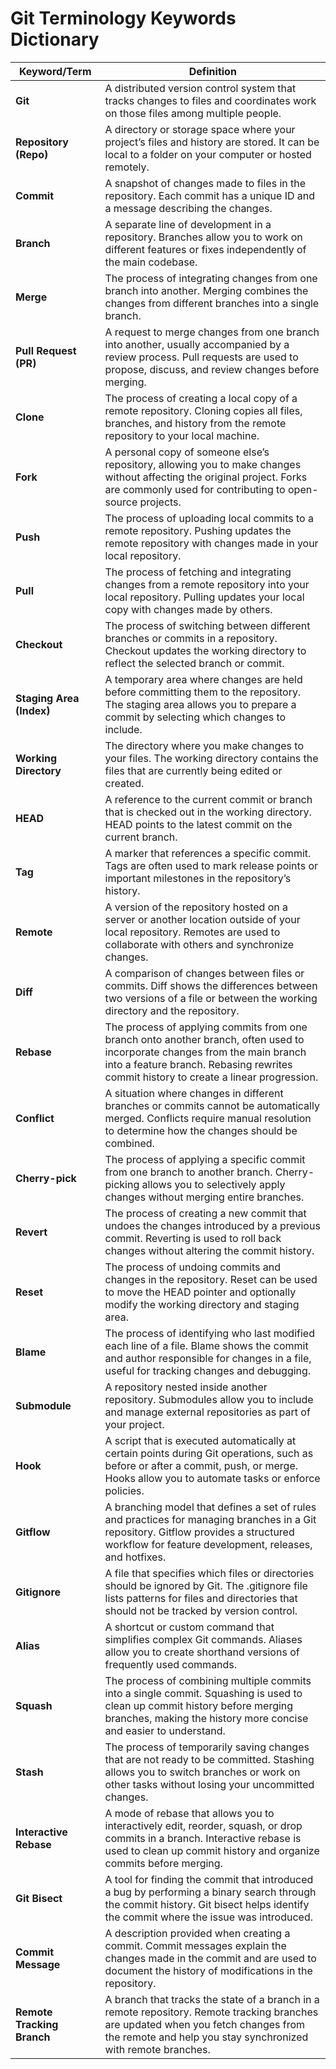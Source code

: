 # Git Terminology Keywords Dictionary

| **Keyword/Term**        | **Definition**                                                                                       |
|-------------------------|------------------------------------------------------------------------------------------------------|
| **Git**                 | A distributed version control system that tracks changes to files and coordinates work on those files among multiple people. |
| **Repository (Repo)**   | A directory or storage space where your project’s files and history are stored. It can be local to a folder on your computer or hosted remotely. |
| **Commit**              | A snapshot of changes made to files in the repository. Each commit has a unique ID and a message describing the changes. |
| **Branch**              | A separate line of development in a repository. Branches allow you to work on different features or fixes independently of the main codebase. |
| **Merge**               | The process of integrating changes from one branch into another. Merging combines the changes from different branches into a single branch. |
| **Pull Request (PR)**   | A request to merge changes from one branch into another, usually accompanied by a review process. Pull requests are used to propose, discuss, and review changes before merging. |
| **Clone**               | The process of creating a local copy of a remote repository. Cloning copies all files, branches, and history from the remote repository to your local machine. |
| **Fork**                | A personal copy of someone else’s repository, allowing you to make changes without affecting the original project. Forks are commonly used for contributing to open-source projects. |
| **Push**                | The process of uploading local commits to a remote repository. Pushing updates the remote repository with changes made in your local repository. |
| **Pull**                | The process of fetching and integrating changes from a remote repository into your local repository. Pulling updates your local copy with changes made by others. |
| **Checkout**            | The process of switching between different branches or commits in a repository. Checkout updates the working directory to reflect the selected branch or commit. |
| **Staging Area (Index)**| A temporary area where changes are held before committing them to the repository. The staging area allows you to prepare a commit by selecting which changes to include. |
| **Working Directory**   | The directory where you make changes to your files. The working directory contains the files that are currently being edited or created. |
| **HEAD**                | A reference to the current commit or branch that is checked out in the working directory. HEAD points to the latest commit on the current branch. |
| **Tag**                 | A marker that references a specific commit. Tags are often used to mark release points or important milestones in the repository’s history. |
| **Remote**              | A version of the repository hosted on a server or another location outside of your local repository. Remotes are used to collaborate with others and synchronize changes. |
| **Diff**                | A comparison of changes between files or commits. Diff shows the differences between two versions of a file or between the working directory and the repository. |
| **Rebase**              | The process of applying commits from one branch onto another branch, often used to incorporate changes from the main branch into a feature branch. Rebasing rewrites commit history to create a linear progression. |
| **Conflict**            | A situation where changes in different branches or commits cannot be automatically merged. Conflicts require manual resolution to determine how the changes should be combined. |
| **Cherry-pick**         | The process of applying a specific commit from one branch to another branch. Cherry-picking allows you to selectively apply changes without merging entire branches. |
| **Revert**              | The process of creating a new commit that undoes the changes introduced by a previous commit. Reverting is used to roll back changes without altering the commit history. |
| **Reset**               | The process of undoing commits and changes in the repository. Reset can be used to move the HEAD pointer and optionally modify the working directory and staging area. |
| **Blame**               | The process of identifying who last modified each line of a file. Blame shows the commit and author responsible for changes in a file, useful for tracking changes and debugging. |
| **Submodule**           | A repository nested inside another repository. Submodules allow you to include and manage external repositories as part of your project. |
| **Hook**                | A script that is executed automatically at certain points during Git operations, such as before or after a commit, push, or merge. Hooks allow you to automate tasks or enforce policies. |
| **Gitflow**             | A branching model that defines a set of rules and practices for managing branches in a Git repository. Gitflow provides a structured workflow for feature development, releases, and hotfixes. |
| **Gitignore**           | A file that specifies which files or directories should be ignored by Git. The .gitignore file lists patterns for files and directories that should not be tracked by version control. |
| **Alias**               | A shortcut or custom command that simplifies complex Git commands. Aliases allow you to create shorthand versions of frequently used commands. |
| **Squash**              | The process of combining multiple commits into a single commit. Squashing is used to clean up commit history before merging branches, making the history more concise and easier to understand. |
| **Stash**               | The process of temporarily saving changes that are not ready to be committed. Stashing allows you to switch branches or work on other tasks without losing your uncommitted changes. |
| **Interactive Rebase**  | A mode of rebase that allows you to interactively edit, reorder, squash, or drop commits in a branch. Interactive rebase is used to clean up commit history and organize commits before merging. |
| **Git Bisect**          | A tool for finding the commit that introduced a bug by performing a binary search through the commit history. Git bisect helps identify the commit where the issue was introduced. |
| **Commit Message**      | A description provided when creating a commit. Commit messages explain the changes made in the commit and are used to document the history of modifications in the repository. |
| **Remote Tracking Branch** | A branch that tracks the state of a branch in a remote repository. Remote tracking branches are updated when you fetch changes from the remote and help you stay synchronized with remote branches. |
